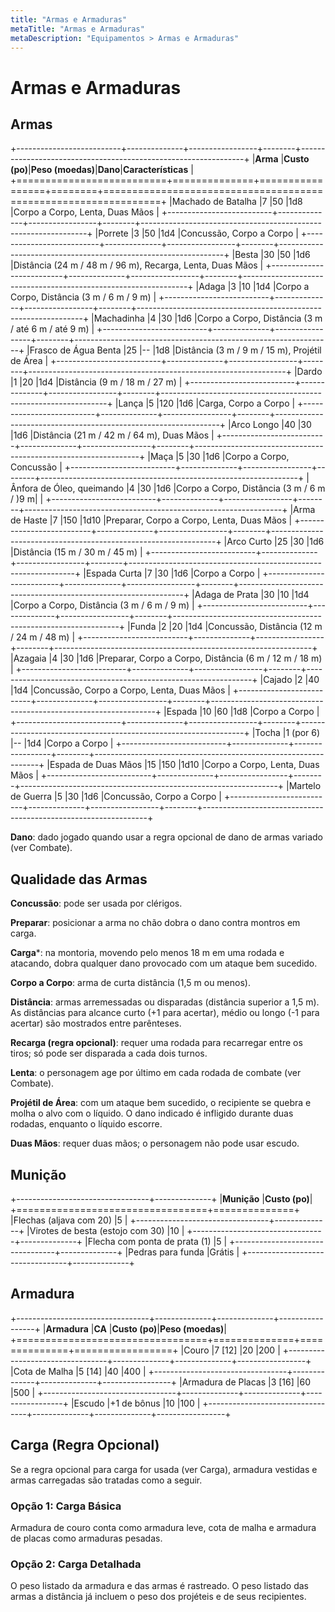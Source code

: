 ```yaml
---
title: "Armas e Armaduras"
metaTitle: "Armas e Armaduras"
metaDescription: "Equipamentos > Armas e Armaduras"
---
```


# Armas e Armaduras

## Armas

+--------------------------+--------------+-----------------+--------+----------------------------------------------------------------+
|**Arma**                  |**Custo (po)**|**Peso (moedas)**|**Dano**|**Características**                                             |
+==========================+==============+=================+========+================================================================+
|Machado de Batalha        |7             |50               |1d8     |Corpo a Corpo, Lenta, Duas Mãos                                 |
+--------------------------+--------------+-----------------+--------+----------------------------------------------------------------+
|Porrete                   |3             |50               |1d4     |Concussão, Corpo a Corpo                                        |
+--------------------------+--------------+-----------------+--------+----------------------------------------------------------------+
|Besta                     |30            |50               |1d6     |Distância (24 m / 48 m / 96 m), Recarga, Lenta, Duas Mãos       |
+--------------------------+--------------+-----------------+--------+----------------------------------------------------------------+
|Adaga                     |3             |10               |1d4     |Corpo a Corpo, Distância (3 m / 6 m / 9 m)                      |
+--------------------------+--------------+-----------------+--------+----------------------------------------------------------------+
|Machadinha                |4             |30               |1d6     |Corpo a Corpo, Distância (3 m / até 6 m / até 9 m)              |
+--------------------------+--------------+-----------------+--------+----------------------------------------------------------------+
|Frasco de Água Benta      |25            |--               |1d8     |Distância (3 m / 9 m / 15 m), Projétil de Área                  |
+--------------------------+--------------+-----------------+--------+----------------------------------------------------------------+
|Dardo                     |1             |20               |1d4     |Distância (9 m / 18 m / 27 m)                                   |
+--------------------------+--------------+-----------------+--------+----------------------------------------------------------------+
|Lança                     |5             |120              |1d6     |Carga, Corpo a Corpo                                            |
+--------------------------+--------------+-----------------+--------+----------------------------------------------------------------+
|Arco Longo                |40            |30               |1d6     |Distância (21 m / 42 m / 64 m), Duas Mãos                       |
+--------------------------+--------------+-----------------+--------+----------------------------------------------------------------+
|Maça                      |5             |30               |1d6     |Corpo a Corpo, Concussão                                        |
+--------------------------+--------------+-----------------+--------+----------------------------------------------------------------+
|Ânfora de Óleo, queimando |4             |30               |1d6     |Corpo a Corpo, Distância (3 m / 6 m / )9 m|                     |
+--------------------------+--------------+-----------------+--------+----------------------------------------------------------------+
|Arma de Haste             |7             |150              |1d10    |Preparar, Corpo a Corpo, Lenta, Duas Mãos                       |
+--------------------------+--------------+-----------------+--------+----------------------------------------------------------------+
|Arco Curto                |25            |30               |1d6     |Distância (15 m / 30 m / 45 m)                                  |
+--------------------------+--------------+-----------------+--------+----------------------------------------------------------------+
|Espada Curta              |7             |30               |1d6     |Corpo a Corpo                                                   |
+--------------------------+--------------+-----------------+--------+----------------------------------------------------------------+
|Adaga de Prata            |30            |10               |1d4     |Corpo a Corpo, Distância (3 m / 6 m / 9 m)                      |
+--------------------------+--------------+-----------------+--------+----------------------------------------------------------------+
|Funda                     |2             |20               |1d4     |Concussão, Distância (12 m / 24 m / 48 m)                       |
+--------------------------+--------------+-----------------+--------+----------------------------------------------------------------+
|Azagaia                   |4             |30               |1d6     |Preparar, Corpo a Corpo, Distância (6 m / 12 m / 18 m)          |
+--------------------------+--------------+-----------------+--------+----------------------------------------------------------------+
|Cajado                    |2             |40               |1d4     |Concussão, Corpo a Corpo, Lenta, Duas Mãos                      |
+--------------------------+--------------+-----------------+--------+----------------------------------------------------------------+
|Espada                    |10            |60               |1d8     |Corpo a Corpo                                                   |
+--------------------------+--------------+-----------------+--------+----------------------------------------------------------------+
|Tocha                     |1 (por 6)     |--               |1d4     |Corpo a Corpo                                                   |
+--------------------------+--------------+-----------------+--------+----------------------------------------------------------------+
|Espada de Duas Mãos       |15            |150              |1d10    |Corpo a Corpo, Lenta, Duas Mãos                                 |
+--------------------------+--------------+-----------------+--------+----------------------------------------------------------------+
|Martelo de Guerra         |5             |30               |1d6     |Concussão, Corpo a Corpo                                        |
+--------------------------+--------------+-----------------+--------+----------------------------------------------------------------+

**Dano**: dado jogado quando usar a regra opcional de dano de armas variado (ver Combate).

## Qualidade das Armas

**Concussão**: pode ser usada por clérigos.

**Preparar**: posicionar a arma no chão dobra o dano contra montros em carga.

**Carga***: na montoria, movendo pelo menos 18 m em uma rodada e atacando, dobra qualquer dano provocado com um ataque bem sucedido.

**Corpo a Corpo**: arma de curta distância (1,5 m ou menos).

**Distância**: armas arremessadas ou disparadas (distância superior a 1,5 m). As distâncias para alcance curto (+1 para acertar), médio ou longo (-1 para acertar) são mostrados entre parênteses.

**Recarga (regra opcional)**: requer uma rodada para recarregar entre os tiros; só pode ser disparada a cada dois turnos.

**Lenta**: o personagem age por último em cada rodada de combate (ver Combate).

**Projétil de Área**: com um ataque bem sucedido, o recipiente se quebra e molha o alvo com o líquido. O dano indicado é infligido durante duas rodadas, enquanto o líquido escorre.

**Duas Mãos**: requer duas mãos; o personagem não pode usar escudo.

## Munição
+---------------------------------+--------------+
|**Munição**                      |**Custo (po)**|
+=================================+==============+
|Flechas (aljava com 20)          |5             |
+---------------------------------+--------------+
|Virotes de besta (estojo com 30) |10            |
+---------------------------------+--------------+
|Flecha com ponta de prata (1)    |5             |
+---------------------------------+--------------+
|Pedras para funda                |Grátis        |
+---------------------------------+--------------+

## Armadura
+---------------------------------+--------------+--------------+-----------------+
|**Armadura**                     |**CA**        |**Custo (po)**|**Peso (moedas)**|
+=================================+==============+==============+=================+
|Couro                            |7 [12]        |20            |200              |
+---------------------------------+--------------+--------------+-----------------+
|Cota de Malha                    |5 [14]        |40            |400              |
+---------------------------------+--------------+--------------+-----------------+
|Armadura de Placas               |3 [16]        |60            |500              |
+---------------------------------+--------------+--------------+-----------------+
|Escudo                           |+1 de bônus   |10            |100              |
+---------------------------------+--------------+--------------+-----------------+

## Carga (Regra Opcional)
Se a regra opcional para carga for usada (ver Carga), armadura vestidas e armas carregadas são tratadas como a seguir.

### Opção 1: Carga Básica
Armadura de couro conta como armadura leve, cota de malha e armadura de placas como armaduras pesadas.

### Opção 2: Carga Detalhada
O peso listado da armadura e das armas é rastreado. O peso listado das armas a distância já incluem o peso dos projéteis e de seus recipientes.
